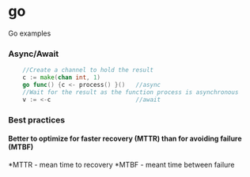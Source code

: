 # go
Go examples

### Async/Await
	
```go
	//Create a channel to hold the result
	c := make(chan int, 1)
	go func() {c <- process() }() 	//async
	//Wait for the result as the function process is asynchronous
	v := <-c 						//await
```


### Best practices

#### Better to optimize for faster recovery (MTTR) than for avoiding failure (MTBF)


*MTTR - mean time to recovery
*MTBF - meant time between failure